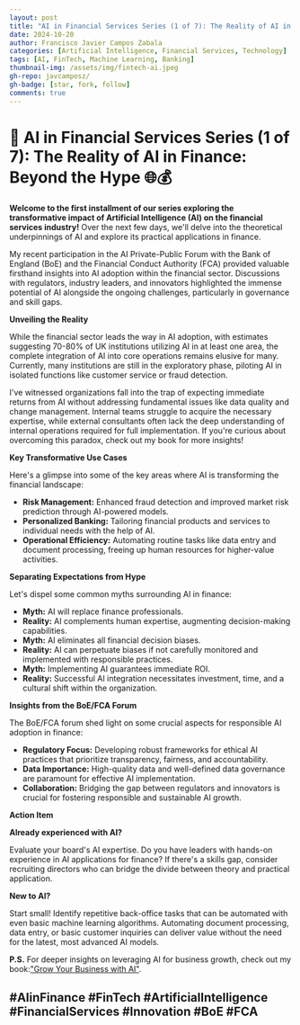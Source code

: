 ```yaml
---
layout: post
title: "AI in Financial Services Series (1 of 7): The Reality of AI in Finance: Beyond the Hype"
date: 2024-10-20
author: Francisco Javier Campos Zabala
categories: [Artificial Intelligence, Financial Services, Technology]
tags: [AI, FinTech, Machine Learning, Banking]
thumbnail-img: /assets/img/fintech-ai.jpeg
gh-repo: javcamposz/
gh-badge: [star, fork, follow]
comments: true
---
```

# 🚨 AI in Financial Services Series (1 of 7): The Reality of AI in Finance: Beyond the Hype 🌐💰

**Welcome to the first installment of our series exploring the transformative impact of Artificial Intelligence (AI) on the financial services industry!** Over the next few days, we'll delve into the theoretical underpinnings of AI and explore its practical applications in finance.

My recent participation in the AI Private-Public Forum with the Bank of England (BoE) and the Financial Conduct Authority (FCA) provided valuable firsthand insights into AI adoption within the financial sector. Discussions with regulators, industry leaders, and innovators highlighted the immense potential of AI alongside the ongoing challenges, particularly in governance and skill gaps.

**Unveiling the Reality**

While the financial sector leads the way in AI adoption, with estimates suggesting 70-80% of UK institutions utilizing AI in at least one area, the complete integration of AI into core operations remains elusive for many. Currently, many institutions are still in the exploratory phase, piloting AI in isolated functions like customer service or fraud detection.

I've witnessed organizations fall into the trap of expecting immediate returns from AI without addressing fundamental issues like data quality and change management. Internal teams struggle to acquire the necessary expertise, while external consultants often lack the deep understanding of internal operations required for full implementation.  If you're curious about overcoming this paradox, check out my book for more insights! 

**Key Transformative Use Cases**

Here's a glimpse into some of the key areas where AI is transforming the financial landscape:

* **Risk Management:** Enhanced fraud detection and improved market risk prediction through AI-powered models.
* **Personalized Banking:** Tailoring financial products and services to individual needs with the help of AI.
* **Operational Efficiency:** Automating routine tasks like data entry and document processing, freeing up human resources for higher-value activities.

**Separating Expectations from Hype**

Let's dispel some common myths surrounding AI in finance:

* **Myth:** AI will replace finance professionals.
* **Reality:** AI complements human expertise, augmenting decision-making capabilities.
* **Myth:** AI eliminates all financial decision biases.
* **Reality:**  AI can perpetuate biases if not carefully monitored and implemented with responsible practices. 
* **Myth:** Implementing AI guarantees immediate ROI.
* **Reality:**  Successful AI integration necessitates investment, time, and a cultural shift within the organization. 

**Insights from the BoE/FCA Forum**

The BoE/FCA forum shed light on some crucial aspects for responsible AI adoption in finance:

* **Regulatory Focus:** Developing robust frameworks for ethical AI practices that prioritize transparency, fairness, and accountability.
* **Data Importance:** High-quality data and well-defined data governance are paramount for effective AI implementation.
* **Collaboration:** Bridging the gap between regulators and innovators is crucial for fostering responsible and sustainable AI growth.

**Action Item**

**Already experienced with AI?**

Evaluate your board's AI expertise. Do you have leaders with hands-on experience in AI applications for finance? If there's a skills gap, consider recruiting directors who can bridge the divide between theory and practical application.

**New to AI?**

Start small! Identify repetitive back-office tasks that can be automated with even basic machine learning algorithms. Automating document processing, data entry, or basic customer inquiries can deliver value without the need for the latest, most advanced AI models.

**P.S.**  For deeper insights on leveraging AI for business growth, check out my book:["Grow Your Business with AI"](https://bit.ly/4b31PEG).

**#AIinFinance #FinTech #ArtificialIntelligence #FinancialServices #Innovation #BoE #FCA**
---